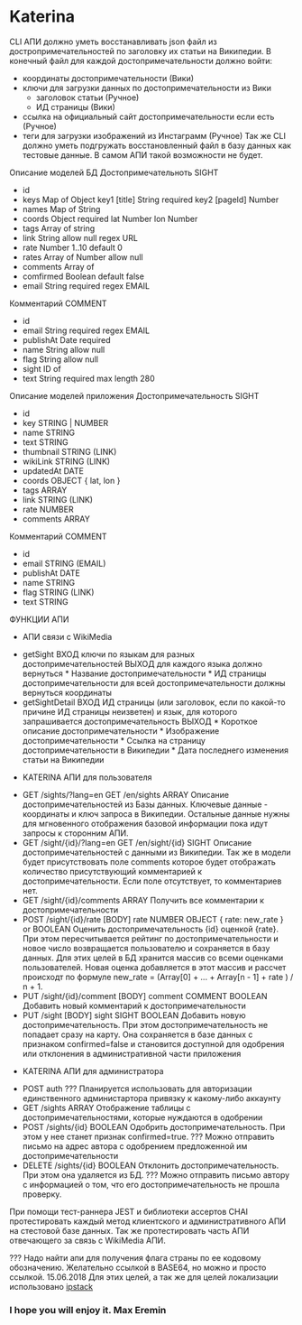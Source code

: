 # Katerina

CLI АПИ должно уметь восстанавливать json файл из достропримечательностей по заголовку их статьи на Википедии. В конечный файл для каждой достопримечательности должно войти:
* координаты достопримечательности (Вики)
* ключи для загрузки данных по достопримечательности из Вики
    * заголовок статьи (Ручное)
    * ИД страницы (Вики)
* ссылка на официальный сайт достопримечательности если есть (Ручное)
* теги для загрузки изображений из Инстаграмм (Ручное)
Так же CLI должно уметь подгружать восстановленный файл в базу данных как тестовые данные. В самом АПИ такой возможности не будет.

Описание моделей БД
Достопримечательноть SIGHT
- id
- keys
    Map of Object
        key1 [title] String required
        key2 [pageId] Number
- names
    Map of String
- coords
    Object required
        lat Number
        lon Number
- tags
    Array of string
- link
    String allow null regex URL
- rate
    Number 1..10 default 0
- rates
    Array of Number allow null
- comments
    Array of <COMMENT>
- comfirmed
    Boolean default false
- email
    String required regex EMAIL

Комментарий COMMENT
- id
- email
    String required regex EMAIL
- publishAt
    Date required
- name
    String allow null
- flag
    String allow null
- sight
    ID of <SIGHT>
- text
    String required max length 280

Описание моделей приложения
Достопримечательность SIGHT
- id
- key STRING | NUMBER
- name STRING
- text STRING
- thumbnail STRING (LINK)
- wikiLink STRING (LINK)
- updatedAt DATE
- coords OBJECT { lat, lon }
- tags ARRAY
- link STRING (LINK)
- rate NUMBER
- comments ARRAY

Комментарий COMMENT
- id
- email STRING (EMAIL)
- publishAt DATE
- name STRING
- flag STRING (LINK)
- text STRING

ФУНКЦИИ АПИ

* АПИ связи с WikiMedia
- getSight
    ВХОД ключи по языкам для разных достопримечательностей
    ВЫХОД для каждого языка должно вернуться
        * Название достопримечательности
        * ИД страницы достопримечательности
    для всей достопримечательности должны вернуться координаты
- getSightDetail
    ВХОД ИД страницы (или заголовок, если по какой-то причине ИД страницы неизветен) и язык, для которого запрашивается достопримечательность
    ВЫХОД
        * Короткое описание достопримечательности
        * Изображение достопримечательности
        * Ссылка на страницу достопримечательности в Википедии
        * Дата последнего изменения статьи на Википедии
* KATERINA АПИ для пользователя
- GET /sights/?lang=en
  GET /en/sights
  ARRAY<SIGHT>
  Описание достопримечательностей из Базы данных. Ключевые данные - координаты и ключ запроса в Википедии. Остальные данные нужны для мгновенного отображения базовой информации пока идут запросы к сторонним АПИ.
- GET /sight/{id}/?lang=en
  GET /en/sight/{id}
  SIGHT
  Описание достопримечательностей с данными из Википедии. Так же в модели будет присутствовать поле comments<NUMBER> которое будет отображать количество присутствующий комментарией к достопримечательности. Если поле отсутствует, то комментариев нет.
- GET /sight/{id}/comments
  ARRAY<COMMENT>
  Получить все комментарии к достопримечательности
- POST /sight/{id}/rate
  [BODY] rate NUMBER
  OBJECT { rate: new_rate } or BOOLEAN
  Оценить достопримечательность {id} оценкой {rate}. При этом пересчитывается рейтинг по достопримечательности и новое число возвращается пользователю и сохраняется в базу данных.
  Для этих целей в БД хранится массив со всеми оценками пользователей. Новая оценка добавляется в этот массив и рассчет происходт по формуле
  new_rate = (Array[0] + ... + Array[n - 1] + rate ) / n + 1.
- PUT /sight/{id}/comment
  [BODY] comment COMMENT
  BOOLEAN
  Добавить новый комментарий к достопримечательности
- PUT /sight
  [BODY] sight SIGHT
  BOOLEAN
  Добавить новую достопримечательность. При этом достопримечательность не попадает сразу на карту. Она сохраняется в базе данных с признаком confirmed=false и становится доступной для одобрения или отклонения в административной части приложения
* KATERINA АПИ для администратора
- POST auth
  ???
  Планируется использовать для авторизации единственного администартора привязку к какому-либо аккаунту
- GET /sights
  ARRAY<SIGHTS>
  Отображение таблицы с достопримечательностями, которые нуждаются в одобрении
- POST /sights/{id}
  BOOLEAN
  Одобрить достопримечательность. При этом у нее станет признак confirmed=true. ??? Можно отправить письмо на адрес автора с одобрением предложенной им достопримечательности
- DELETE /sights/{id}
  BOOLEAN
  Отклонить достопримечательность. При этом она удаляется из БД. ??? Можно отправить письмо автору с информацией о том, что его достопримечательность не прошла проверку.

При помощи тест-раннера JEST и библиотеки ассертов CHAI протестировать каждый метод клиентского и административного АПИ на стестовой базе данных. Так же протестировать часть АПИ отвечающего за связь с WikiMedia АПИ.

??? Надо найти апи для получения флага страны по ее кодовому обозначению. Желательно ссылкой в BASE64, но можно и просто ссылкой.
15.06.2018 Для этих целей, а так же для целей локализации использовано [ipstack](http://api.ipstack.com/)

### I hope you will enjoy it. Max Eremin